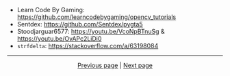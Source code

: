 - Learn Code By Gaming: <https://github.com/learncodebygaming/opencv_tutorials>
- Sentdex: <https://github.com/Sentdex/pygta5>
- Stoodjarguar6577: <https://youtu.be/VcoNpBTnuSg> & <https://youtu.be/OvAPc2LiDi0>
- `strfdelta`: <https://stackoverflow.com/a/63198084>

<hr>

<div align="center">
<a href="https://github.com/kevingrillet/Py-ForzaHorizon5-Tools/wiki/Get-Started">Previous page</a>
|
<a href="https://github.com/kevingrillet/Py-ForzaHorizon5-Tools/wiki/Contribute">Next page</a>
</div>
